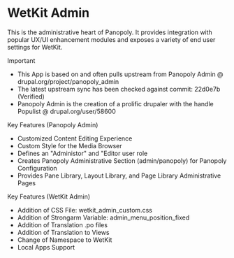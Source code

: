 WetKit Admin
==============
This is the administrative heart of Panopoly. It provides integration with popular UX/UI 
enhancement modules and exposes a variety of end user settings for WetKit.

Important
* This App is based on and often pulls upstream from Panopoly Admin @ drupal.org/project/panopoly_admin
* The latest upstream sync has been checked against commit: 22d0e7b (Verified)
* Panopoly Admin is the creation of a prolific drupaler with the handle Populist @ drupal.org/user/58600

Key Features (Panopoly Admin)
* Customized Content Editing Experience
* Custom Style for the Media Browser
* Defines an "Administor" and "Editor user role
* Creates Panopoly Administrative Section (admin/panopoly) for Panopoly Configuration
* Provides Pane Library, Layout Library, and Page Library Administrative Pages

Key Features (WetKit Admin)
* Addition of CSS File: wetkit_admin_custom.css
* Addition of Strongarm Variable: admin_menu_position_fixed
* Addition of Translation .po files
* Addition of Translation to Views
* Change of Namespace to WetKit
* Local Apps Support
